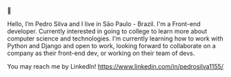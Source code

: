 👋

Hello, I’m Pedro Silva and I live in São Paulo - Brazil. I'm a Front-end developer. Currently interested in going to college to learn more about computer science and technologies. I’m currently learning how to work with Python and Django and open to work, looking forward to collaborate on a company as their front-end dev, or working on their team of devs.

You may reach me by LinkedIn! https://www.linkedin.com/in/pedrosilva1155/
